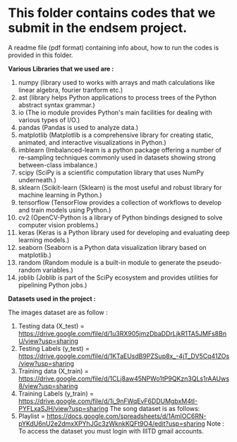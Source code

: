# This folder contains codes that we submit in the endsem project.

A readme file (pdf format) containing info about, how to run the codes is provided in this folder.

**Various Libraries that we used are :**

1. numpy  (library used to works with arrays and math calculations like linear algebra, fourier tranform etc.)
2. ast  (library helps Python applications to process trees of the Python abstract syntax grammar.)
3. io  (The io module provides Python's main facilities for dealing with various types of I/O.)
4. pandas  (Pandas is used to analyze data.)
5. matplotlib  (Matplotlib is a comprehensive library for creating static, animated, and interactive visualizations in Python.)
6. imblearn  (Imbalanced-learn is a python package offering a number of re-sampling techniques commonly used in datasets showing strong between-class imbalance.)
7. scipy  (SciPy is a scientific computation library that uses NumPy underneath.)
8. sklearn  (Scikit-learn (Sklearn) is the most useful and robust library for machine learning in Python.)
9. tensorflow  (TensorFlow provides a collection of workflows to develop and train models using Python.)
10. cv2  (OpenCV-Python is a library of Python bindings designed to solve computer vision problems.)
11. keras  (Keras is a Python library used for developing and evaluating deep learning models.)
12. seaborn  (Seaborn is a Python data visualization library based on matplotlib.)
13. random  (Random module is a built-in module to generate the pseudo-random variables.)
14. joblib  (Joblib is part of the SciPy ecosystem and provides utilities for pipelining Python jobs.)

**Datasets used in the project :**

The images dataset are as follow :
1. Testing data (X_test) = https://drive.google.com/file/d/1u3RX905jmzDbaDDrLjkR1TA5JMFs8BnU/view?usp=sharing
2. Testing Labels (y_test) = https://drive.google.com/file/d/1KTaEUsdB9PZSup8x_-4jT_DV5Cq41ZOs/view?usp=sharing
3. Training data (X_train) = https://drive.google.com/file/d/1CLj8aw45NPWo1tP9QKzn3QLs1rAAUws8/view?usp=sharing
4. Training Labels (y_train) = https://drive.google.com/file/d/1i_9nFWqEvF6DDUMgbxM4tI-PYFLxaSJH/view?usp=sharing
The song dataset is as follows:
1. Playlist = https://docs.google.com/spreadsheets/d/1AmlOC6RN-pYKdU6nU2e2dmxXPYhJGc3zWknkKQFt9O4/edit?usp=sharing
Note : To access the dataset you must login with IIITD gmail accounts.






